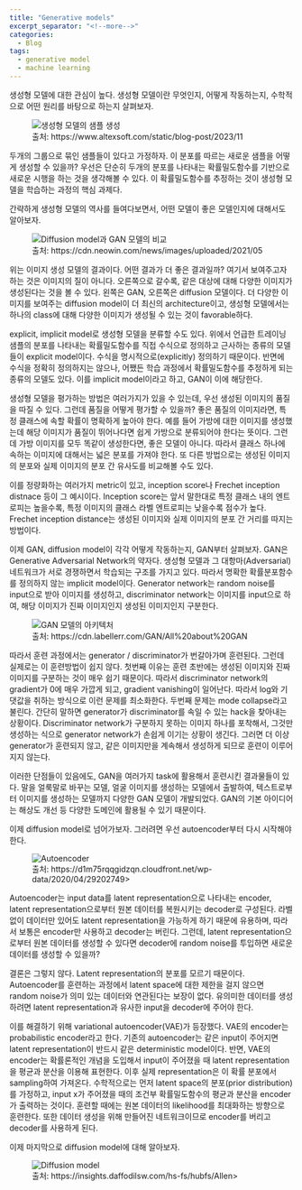 ```yaml
---
title: "Generative models"
excerpt_separator: "<!--more-->"
categories:
  - Blog
tags:
  - generative model
  - machine learning
---
```


생성형 모델에 대한 관심이 높다. 생성형 모델이란 무엇인지, 어떻게 작동하는지, 수학적으로 어떤 원리를 바탕으로 하는지 살펴보자.

<figure class="align-center">
  <img src="https://www.altexsoft.com/static/blog-post/2023/11/38a2d58b-265c-49d8-bf58-353da4f6c6ac.jpg" alt="생성형 모델의 샘플 생성">
  <figcaption>출처: https://www.altexsoft.com/static/blog-post/2023/11</figcaption>
</figure> 

두개의 그룹으로 묶인 샘플들이 있다고 가정하자. 이 분포를 따르는 새로운 샘플을 어떻게 생성할 수 있을까? 우선은 단순히 두개의 분포를 나타내는 확률밀도함수를 기반으로 새로운 시행을 하는 것을 생각해볼 수 있다. 이 확률밀도함수를 추정하는 것이 생성형 모델을 학습하는 과정의 핵심 과제다.

간략하게 생성형 모델의 역사를 들여다보면서, 어떤 모델이 좋은 모델인지에 대해서도 알아보자.

<figure class="align-center">
  <img src="https://cdn.neowin.com/news/images/uploaded/2021/05/1621148897_output.jpg" alt="Diffusion model과 GAN 모델의 비교">
  <figcaption>출처: https://cdn.neowin.com/news/images/uploaded/2021/05</figcaption>
</figure>

위는 이미지 생성 모델의 결과이다. 어떤 결과가 더 좋은 결과일까? 여기서 보여주고자 하는 것은 이미지의 질이 아니다. 오른쪽으로 갈수록, 같은 대상에 대해 다양한 이미지가 생성된다는 것을 볼 수 있다.
왼쪽은 GAN, 오른쪽은 diffusion 모델이다. 더 다양한 이미지를 보여주는 diffusion model이 더 최신의 architecture이고, 생성형 모델에서는 하나의 class에 대해 다양한 이미지가 생성될 수 있는 것이 favorable하다.

explicit, implicit model로 생성형 모델을 분류할 수도 있다. 위에서 언급한 트레이닝 샘플의 분포를 나타내는 확률밀도함수를 직접 수식으로 정의하고 근사하는 종류의 모델들이 explicit model이다. 수식을 명시적으로(explicitly) 정의하기 때문이다. 반면에 수식을 정확히 정의하지는 않으나, 어쨌든 학습 과정에서 확률밀도함수를 추정하게 되는 종류의 모델도 있다. 이를 implicit model이라고 하고, GAN이 이에 해당한다.

생성형 모델을 평가하는 방법은 여러가지가 있을 수 있는데, 우선 생성된 이미지의 품질을 따질 수 있다. 그런데 품질을 어떻게 평가할 수 있을까? 좋은 품질의 이미지라면, 특정 클래스에 속할 확률이 명확하게 높아야 한다. 예를 들어 가방에 대한 이미지를 생성했는데 해당 이미지가 품질이 뛰어나다면 쉽게 가방으로 분류되어야 한다는 뜻이다. 그런데 가방 이미지를 모두 똑같이 생성한다면, 좋은 모델이 아니다. 따라서 클래스 하나에 속하는 이미지에 대해서는 넓은 분포를 가져야 한다. 또 다른 방법으로는 생성된 이미지의 분포와 실제 이미지의 분포 간 유사도를 비교해볼 수도 있다.

이를 정량화하는 여러가지 metric이 있고, inception score나 Frechet inception distnace 등이 그 예시이다. Inception score는 앞서 말한대로 특정 클래스 내의 엔트로피는 높을수록, 특정 이미지의 클래스 라벨 엔트로피는 낮을수록 점수가 높다. Frechet inception distance는 생성된 이미지와 실제 이미지의 분포 간 거리를 따지는 방법이다.

이제 GAN, diffusion model이 각각 어떻게 작동하는지, GAN부터 살펴보자. GAN은 Generative Adversarial Network의 약자다. 생성형 모델과 그 대항마(Adversarial) 네트워크가 서로 경쟁하면서 학습되는 구조를 가지고 있다. 따라서 명확한 확률분포함수를 정의하지 않는 implicit model이다. Generator network는 random noise를 input으로 받아 이미지를 생성하고, discriminator network는 이미지를 input으로 하여, 해당 이미지가 진짜 이미지인지 생성된 이미지인지 구분한다. 

<figure class="align-center">
  <img src="https://cdn.labellerr.com/GAN/All%20about%20GAN/vanillagan.webp" alt="GAN 모델의 아키텍처">
  <figcaption>출처: https://cdn.labellerr.com/GAN/All%20about%20GAN</figcaption>
</figure>

따라서 훈련 과정에서는 generator / discriminator가 번갈아가며 훈련된다. 그런데 실제로는 이 훈련방법이 쉽지 않다. 첫번째 이유는 훈련 초반에는 생성된 이미지와 진짜 이미지를 구분하는 것이 매우 쉽기 때문이다. 따라서 discriminator network의 gradient가 0에 매우 가깝게 되고, gradient vanishing이 일어난다. 따라서 log와 기댓값을 취하는 방식으로 이런 문제를 최소화한다. 두번째 문제는 mode collapse라고 불린다. 간단히 말하면 generator가 discriminator를 속일 수 있는 hack을 찾아내는 상황이다. Discriminator network가 구분하지 못하는 이미지 하나를 포착해서, 그것만 생성하는 식으로 generator network가 손쉽게 이기는 상황이 생긴다. 그러면 더 이상 generator가 훈련되지 않고, 같은 이미지만을 계속해서 생성하게 되므로 훈련이 이루어지지 않는다.

이러한 단점들이 있음에도, GAN을 여러가지 task에 활용해서 훈련시킨 결과물들이 있다. 말을 얼룩말로 바꾸는 모델, 얼굴 이미지를 생성하는 모델에서 출발하여, 텍스트로부터 이미지를 생성하는 모델까지 다양한 GAN 모델이 개발되었다. GAN의 기본 아이디어는 해상도 개선 등 다양한 도메인에 활용될 수 있기 때문이다.

이제 diffusion model로 넘어가보자. 그러려면 우선 autoencoder부터 다시 시작해야 한다.

<figure class="align-center">
  <img src="https://d1m75rqqgidzqn.cloudfront.net/wp-data/2020/04/29202749/Blog_info_29-04-2020-R-02-2048x1045.png" alt="Autoencoder">
  <figcaption>출처: https://d1m75rqqgidzqn.cloudfront.net/wp-data/2020/04/29202749></figcaption>
</figure>

Autoencoder는 input data를 latent representation으로 나타내는 encoder, latent representation으로부터 원본 데이터를 복원시키는 decoder로 구성된다. 라벨 없이 데이터만 있어도 latent representation을 가능하게 하기 때문에 유용하며, 따라서 보통은 encoder만 사용하고 decoder는 버린다. 그런데, latent representation으로부터 원본 데이터를 생성할 수 있다면 decoder에 random noise를 투입하면 새로운 데이터를 생성할 수 있을까?

결론은 그렇지 않다. Latent representation의 분포를 모르기 때문이다. Autoencoder를 훈련하는 과정에서 latent space에 대한 제한을 걸지 않으면 random noise가 의미 있는 데이터와 연관된다는 보장이 없다. 유의미한 데이터를 생성하려면 latent representation과 유사한 input을 decoder에 주어야 한다.

이를 해결하기 위해 variational autoencoder(VAE)가 등장했다. VAE의 encoder는 probabilistic encoder라고 한다. 기존의 autoencoder는 같은 input이 주어지면 latent representation이 반드시 같은 deterministic model이다. 반면, VAE의 encoder는 확률론적인 개념을 도입해서 input이 주어졌을 때 latent representation을 평균과 분산을 이용해 표현한다. 이후 실제 representation은 이 확률 분포에서 sampling하여 가져온다. 수학적으로는 먼저 latent space의 분포(prior distribution)를 가정하고, input x가 주어졌을 때의 조건부 확률밀도함수의 평균과 분산을 encoder가 출력하는 것이다. 훈련할 때에는 원본 데이터의 likelihood를 최대화하는 방향으로 훈련한다. 또한 데이터 생성을 위해 만들어진 네트워크이므로 encoder를 버리고 decoder를 사용하게 된다.

이제 마지막으로 diffusion model에 대해 알아보자.

<figure class="align-center">
  <img src="https://insights.daffodilsw.com/hs-fs/hubfs/Allen/Diffusion%20Models%20moving%20to%20and%20from%20data%20and%20noise.png?width=3555&height=2000&name=Diffusion%20Models%20moving%20to%20and%20from%20data%20and%20noise.png" alt="Diffusion model">
  <figcaption>출처: https://insights.daffodilsw.com/hs-fs/hubfs/Allen></figcaption>
</figure>

